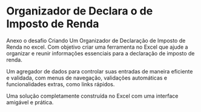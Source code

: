 # Organizador de Declara o de Imposto de Renda

Anexo o desafio Criando Um Organizador de Declaração de Imposto de Renda no excel.
Com objetivo criar uma ferramenta no Excel que ajude a organizar e reunir informações essenciais para a declaração de imposto de renda. 

Um agregador de dados para  controlar suas entradas de maneira eficiente e validada, com menus de navegação, validações automáticas e funcionalidades extras, como links rápidos. 

Uma solução  completamente construída no Excel com uma interface amigável e prática.
